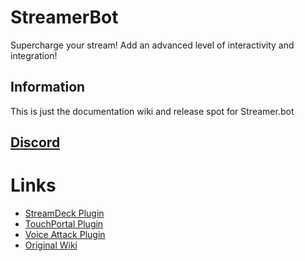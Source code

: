 # StreamerBot
Supercharge your stream! Add an advanced level of interactivity and integration!

## Information
This is just the documentation wiki and release spot for Streamer.bot

## [Discord](https://discord.gg/hYqQGG3puC)

# Links
* [StreamDeck Plugin](https://github.com/nate1280/streamdeck-Streamer.bot)
* [TouchPortal Plugin](https://www.christophecvb.com/touch-portal/plugins/streamer-bot)
* [Voice Attack Plugin](https://github.com/nate1280/voiceattack-Streamer.bot)
* [Original Wiki](https://github.com/nate1280/ChannelPointsHandler)
